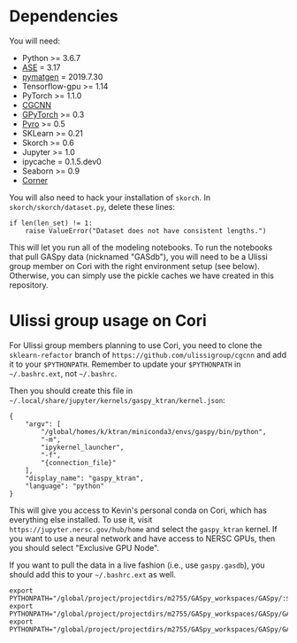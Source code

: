 # Dependencies

You will need:
- Python >= 3.6.7
- [ASE](https://anaconda.org/conda-forge/ase) = 3.17
- [pymatgen](https://anaconda.org/matsci/pymatgen) = 2019.7.30
- Tensorflow-gpu >= 1.14
- PyTorch >= 1.1.0
- [CGCNN](https://github.com/ulissigroup/cgcnn/tree/sklearn_refactor)
- [GPyTorch](https://github.com/cornellius-gp/gpytorch) >= 0.3
- [Pyro](https://github.com/pyro-ppl/pyro) >= 0.5
- SKLearn >= 0.21
- Skorch >= 0.6
- Jupyter >= 1.0
- ipycache = 0.1.5.dev0
- Seaborn >= 0.9
- [Corner](https://github.com/dfm/corner.py)

You will also need to hack your installation of `skorch`.
In `skorch/skorch/dataset.py`, delete these lines:

    if len(len_set) != 1:
        raise ValueError("Dataset does not have consistent lengths.")

This will let you run all of the modeling notebooks.
To run the notebooks that pull GASpy data (nicknamed "GASdb"), you will need to be a Ulissi group member on Cori with the right environment setup (see below).
Otherwise, you can simply use the pickle caches we have created in this repository.

# Ulissi group usage on Cori

For Ulissi group members planning to use Cori, you need to clone the `sklearn-refactor` branch of `https://github.com/ulissigroup/cgcnn` and add it to your `$PYTHONPATH`.
Remember to update your `$PYTHONPATH` in `~/.bashrc.ext`, not `~/.bashrc`.

Then you should create this file in `~/.local/share/jupyter/kernels/gaspy_ktran/kernel.json`:

    {
        "argv": [
            "/global/homes/k/ktran/miniconda3/envs/gaspy/bin/python",
            "-m",
            "ipykernel_launcher",
            "-f",
            "{connection_file}"
        ],
        "display_name": "gaspy_ktran",
        "language": "python"
    }

This will give you access to Kevin's personal conda on Cori, which has everything else installed.
To use it, visit `https://jupyter.nersc.gov/hub/home` and select the `gaspy_ktran` kernel.
If you want to use a neural network and have access to NERSC GPUs, then you should select "Exclusive GPU Node".

If you want to pull the data in a live fashion (i.e., use `gaspy.gasdb`), you should add this to your `~/.bashrc.ext` as well.

    export PYTHONPATH="/global/project/projectdirs/m2755/GASpy_workspaces/GASpy/:${PYTHONPATH}"
    export PYTHONPATH="/global/project/projectdirs/m2755/GASpy_workspaces/GASpy/GASpy_feedback/:${PYTHONPATH}"
    export PYTHONPATH="/global/project/projectdirs/m2755/GASpy_workspaces/GASpy/GASpy_regressions/:${PYTHONPATH}"

